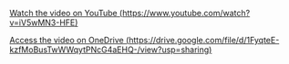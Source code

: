 [Watch the video on YouTube (https://www.youtube.com/watch?v=iV5wMN3-HFE)](https://www.youtube.com/watch?v=iV5wMN3-HFE)

[Access the video on OneDrive (https://drive.google.com/file/d/1FyqteE-kzfMoBusTwWWqytPNcG4aEHQ-/view?usp=sharing)](https://drive.google.com/file/d/1FyqteE-kzfMoBusTwWWqytPNcG4aEHQ-/view?usp=sharing)
